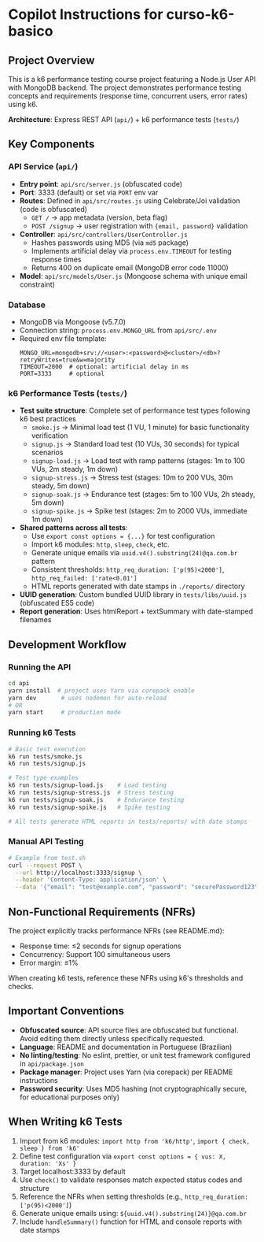 # Copilot Instructions for curso-k6-basico

## Project Overview

This is a k6 performance testing course project featuring a Node.js User API with MongoDB backend. The project demonstrates performance testing concepts and requirements (response time, concurrent users, error rates) using k6.

**Architecture**: Express REST API (`api/`) + k6 performance tests (`tests/`)

## Key Components

### API Service (`api/`)
- **Entry point**: `api/src/server.js` (obfuscated code)
- **Port**: 3333 (default) or set via `PORT` env var
- **Routes**: Defined in `api/src/routes.js` using Celebrate/Joi validation (code is obfuscated)
  - `GET /` → app metadata (version, beta flag)
  - `POST /signup` → user registration with `{email, password}` validation
- **Controller**: `api/src/controllers/UserController.js`
  - Hashes passwords using MD5 (via `md5` package)
  - Implements artificial delay via `process.env.TIMEOUT` for testing response times
  - Returns 400 on duplicate email (MongoDB error code 11000)
- **Model**: `api/src/models/User.js` (Mongoose schema with unique email constraint)

### Database
- MongoDB via Mongoose (v5.7.0)
- Connection string: `process.env.MONGO_URL` from `api/src/.env`
- Required env file template:
  ```
  MONGO_URL=mongodb+srv://<user>:<password>@<cluster>/<db>?retryWrites=true&w=majority
  TIMEOUT=2000  # optional: artificial delay in ms
  PORT=3333     # optional
  ```

### k6 Performance Tests (`tests/`)
- **Test suite structure**: Complete set of performance test types following k6 best practices
  - `smoke.js` → Minimal load test (1 VU, 1 minute) for basic functionality verification
  - `signup.js` → Standard load test (10 VUs, 30 seconds) for typical scenarios  
  - `signup-load.js` → Load test with ramp patterns (stages: 1m to 100 VUs, 2m steady, 1m down)
  - `signup-stress.js` → Stress test (stages: 10m to 200 VUs, 30m steady, 5m down)
  - `signup-soak.js` → Endurance test (stages: 5m to 100 VUs, 2h steady, 5m down)
  - `signup-spike.js` → Spike test (stages: 2m to 2000 VUs, immediate 1m down)
- **Shared patterns across all tests**:
  - Use `export const options = {...}` for test configuration
  - Import k6 modules: `http`, `sleep`, `check`, etc.
  - Generate unique emails via `uuid.v4().substring(24)@qa.com.br` pattern
  - Consistent thresholds: `http_req_duration: ['p(95)<2000']`, `http_req_failed: ['rate<0.01']`
  - HTML reports generated with date stamps in `./reports/` directory
- **UUID generation**: Custom bundled UUID library in `tests/libs/uuid.js` (obfuscated ES5 code)
- **Report generation**: Uses htmlReport + textSummary with date-stamped filenames

## Development Workflow

### Running the API
```bash
cd api
yarn install  # project uses Yarn via corepack enable
yarn dev       # uses nodemon for auto-reload
# OR
yarn start     # production mode
```

### Running k6 Tests
```bash
# Basic test execution
k6 run tests/smoke.js
k6 run tests/signup.js

# Test type examples
k6 run tests/signup-load.js    # Load testing
k6 run tests/signup-stress.js  # Stress testing  
k6 run tests/signup-soak.js    # Endurance testing
k6 run tests/signup-spike.js   # Spike testing

# All tests generate HTML reports in tests/reports/ with date stamps
```

### Manual API Testing
```bash
# Example from test.sh
curl --request POST \
  --url http://localhost:3333/signup \
  --header 'Content-Type: application/json' \
  --data '{"email": "test@example.com", "password": "securePassword123"}'
```

## Non-Functional Requirements (NFRs)

The project explicitly tracks performance NFRs (see README.md):
- Response time: ≤2 seconds for signup operations
- Concurrency: Support 100 simultaneous users
- Error margin: ≤1%

When creating k6 tests, reference these NFRs using k6's thresholds and checks.

## Important Conventions

- **Obfuscated source**: API source files are obfuscated but functional. Avoid editing them directly unless specifically requested.
- **Language**: README and documentation in Portuguese (Brazilian)
- **No linting/testing**: No eslint, prettier, or unit test framework configured in `api/package.json`
- **Package manager**: Project uses Yarn (via corepack) per README instructions
- **Password security**: Uses MD5 hashing (not cryptographically secure, for educational purposes only)

## When Writing k6 Tests

1. Import from k6 modules: `import http from 'k6/http'`, `import { check, sleep } from 'k6'`
2. Define test configuration via `export const options = { vus: X, duration: 'Xs' }`
3. Target localhost:3333 by default
4. Use `check()` to validate responses match expected status codes and structure
5. Reference the NFRs when setting thresholds (e.g., `http_req_duration: ['p(95)<2000']`)
6. Generate unique emails using: `${uuid.v4().substring(24)}@qa.com.br`
7. Include `handleSummary()` function for HTML and console reports with date stamps

